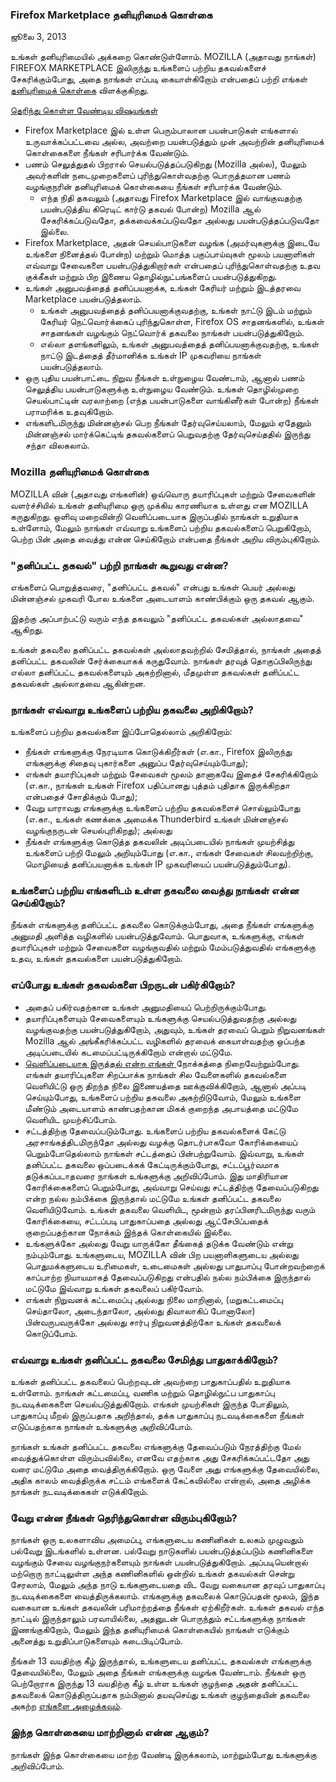 ### Firefox Marketplace தனியுரிமைக் கொள்கை
ஜூலை 3, 2013

உங்கள் தனியுரிமையில் அக்கறை கொண்டுள்ளோம். MOZILLA (அதாவது நாங்கள்) FIREFOX MARKETPLACE இலிருந்து உங்களைப் பற்றிய தகவல்களைச் சேகரிக்கும்போது, அதை நாங்கள் எப்படி கையாள்கிறோம் என்பதைப் பற்றி எங்கள் [தனியுரிமைக் கொள்கை](http://www.mozilla.org/en-US/privacy/) விளக்குகிறது.

<u>தெரிந்து கொள்ள வேண்டிய விஷயங்கள்</u>

- Firefox Marketplace இல் உள்ள பெரும்பாலான பயன்பாடுகள் எங்களால் உருவாக்கப்பட்டவை அல்ல, அவற்றை பயன்படுத்தும் முன் அவற்றின் தனியுரிமைக் கொள்கைகளை நீங்கள் சரிபார்க்க வேண்டும்.
- பணம் செலுத்துதல் பிறரால் செயல்படுத்தப்படுகிறது (Mozilla அல்ல), மேலும் அவர்களின் நடைமுறைகளைப் புரிந்துகொள்வதற்கு பொருத்தமான பணம் வழங்குநரின் தனியுரிமைக் கொள்கையை நீங்கள் சரிபார்க்க வேண்டும்.
  - எந்த நிதி தகவலும் (அதாவது Firefox Marketplace இல் வாங்குவதற்கு பயன்படுத்திய கிரெடிட் கார்டு தகவல் போன்ற) Mozilla ஆல் சேகரிக்கப்படுவதோ, தக்கவைக்கப்படுவதோ அல்லது பயன்படுத்தப்படுவதோ இல்லை.
- Firefox Marketplace, அதன் செயல்பாடுகளை வழங்க (அமர்வுகளுக்கு இடையே உங்களை நினைத்தல் போன்ற) மற்றும் மொத்த பகுப்பாய்வுகள் மூலம் பயனாளிகள் எவ்வாறு சேவைகளை பயன்படுத்துகிறார்கள் என்பதைப் புரிந்துகொள்வதற்கு உதவ குக்கீகள் மற்றும் பிற இணைய தொழில்நுட்பங்களைப் பயன்படுத்துகிறது.
- உங்கள் அனுபவத்தைத் தனிப்பயனாக்க, உங்கள் கேரியர் மற்றும் இடத்தரவை Marketplace பயன்படுத்தலாம்.
  - உங்கள் அனுபவத்தைத் தனிப்பயனாக்குவதற்கு, உங்கள் நாட்டு இடம் மற்றும் கேரியர் நெட்வொர்க்கைப் புரிந்துகொள்ள, Firefox OS சாதனங்களில், உங்கள் சாதனங்கள் வழங்கும் நெட்வொர்க் தகவலை நாங்கள் பயன்படுத்துகிறோம்.
  - எல்லா தளங்களிலும், உங்கள் அனுபவத்தைத் தனிப்பயனாக்குவதற்கு, உங்கள் நாட்டு இடத்தைத் தீர்மானிக்க உங்கள் IP முகவரியை நாங்கள் பயன்படுத்தலாம்.
- ஒரு புதிய பயன்பாட்டை நிறுவ நீங்கள் உள்நுழைய வேண்டாம், ஆனால் பணம் செலுத்திய பயன்பாடுகளுக்கு உள்நுழைய வேண்டும். உங்கள் தொழில்முறை செயல்பாட்டின் வரலாற்றை (எந்த பயன்பாடுகளை வாங்கினீர்கள் போன்ற) நீங்கள் பராமரிக்க உதவுகிறோம்.
- எங்களிடமிருந்து மின்னஞ்சல் பெற நீங்கள் தேர்வுசெய்யலாம், மேலும் ஏதேனும் மின்னஞ்சல் மார்க்கெட்டிங் தகவல்களைப் பெறுவதற்கு தேர்வுசெய்ததில் இருந்து சந்தா விலகலாம்.

### Mozilla தனியுரிமைக் கொள்கை

MOZILLA வின் (அதாவது எங்களின்) ஒவ்வொரு தயாரிப்புகள் மற்றும் சேவைகளின் வளர்ச்சியில் உங்கள் தனியுரிமை ஒரு முக்கிய காரணியாக உள்ளது என MOZILLA கருதுகிறது. ஒளிவு மறைவின்றி வெளிப்படையாக இருப்பதில் நாங்கள் உறுதியாக உள்ளோம், மேலும் நாங்கள் எவ்வாறு உங்களைப் பற்றிய தகவல்களைப் பெறுகிறோம், பெற்ற பின் அதை வைத்து என்ன செய்கிறோம் என்பதை நீங்கள் அறிய விரும்புகிறோம்.

### "தனிப்பட்ட தகவல்" பற்றி நாங்கள் கூறுவது என்ன?

எங்களைப் பொறுத்தவரை, "தனிப்பட்ட தகவல்" என்பது உங்கள் பெயர் அல்லது மின்னஞ்சல் முகவரி போல உங்களை அடையாளம் காண்பிக்கும் ஒரு தகவல் ஆகும்.

இதற்கு அப்பாற்பட்டு வரும் எந்த தகவலும் "தனிப்பட்ட தகவல்கள் அல்லாதவை" ஆகிறது.

உங்கள் தகவலை தனிப்பட்ட தகவல்கள் அல்லாதவற்றில் சேமித்தால், நாங்கள் அதைத் தனிப்பட்ட தகவலின் சேர்க்கையாகக் கருதுவோம். நாங்கள் தரவுத் தொகுப்பிலிருந்து எல்லா தனிப்பட்ட தகவல்களையும் அகற்றினால், மீதமுள்ள தகவல்கள் தனிப்பட்ட தகவல்கள் அல்லாதவை ஆகின்றன.

### நாங்கள் எவ்வாறு உங்களைப் பற்றிய தகவலை அறிகிறோம்?

உங்களைப் பற்றிய தகவல்களை இப்போதெல்லாம் அறிகிறோம்:

- நீங்கள் எங்களுக்கு நேரடியாக கொடுக்கிறீர்கள் (எ.கா., Firefox இலிருந்து எங்களுக்கு சிதைவு புகார்களை அனுப்ப தேர்வுசெய்யும்போது);
- எங்கள் தயாரிப்புகள் மற்றும் சேவைகள் மூலம் தானாகவே இதைச் சேகரிக்கிறோம் (எ.கா., நாங்கள் உங்கள் Firefox பதிப்பானது புத்தம் புதிதாக இருக்கிறதா என்பதைச் சோதிக்கும் போது);
- வேறு யாராவது எங்களுக்கு உங்களைப் பற்றிய தகவல்களைச் சொல்லும்போது (எ.கா., உங்கள் கணக்கை அமைக்க Thunderbird உங்கள் மின்னஞ்சல் வழங்குநருடன் செயல்புரிகிறது); அல்லது
- நீங்கள் எங்களுக்கு கொடுத்த தகவலின் அடிப்படையில் நாங்கள் முயற்சித்து உங்களைப் பற்றி மேலும் அறியும்போது (எ.கா., எங்கள் சேவைகள் சிலவற்றிற்கு, மொழியைத் தனிப்பயனாக்க உங்கள் IP முகவரியைப் பயன்படுத்தும்போது).

### உங்களைப் பற்றிய எங்களிடம் உள்ள தகவலை வைத்து நாங்கள் என்ன செய்கிறோம்?

நீங்கள் எங்களுக்கு தனிப்பட்ட தகவலை கொடுக்கும்போது, அதை நீங்கள் எங்களுக்கு அனுமதி அளித்த வழிகளில் பயன்படுத்துவோம். பொதுவாக, உங்களுக்கு, எங்கள் தயாரிப்புகள் மற்றும் சேவைகளை வழங்குவதில் மற்றும் மேம்படுத்துவதில் எங்களுக்கு உதவ, உங்கள் தகவல்களை பயன்படுத்துகிறோம்.

### எப்போது உங்கள் தகவல்களை பிறருடன் பகிர்கிறோம்?

- அதைப் பகிர்வதற்கான உங்கள் அனுமதியைப் பெற்றிருக்கும்போது.
- தயாரிப்புகளையும் சேவைகளையும் உங்களுக்கு செயல்படுத்துவதற்கு அல்லது வழங்குவதற்கு பயன்படுத்துகிறோம், அதுவும், உங்கள் தரவைப் பெறும் நிறுவனங்கள் Mozilla ஆல் அங்கீகரிக்கப்பட்ட வழிகளில் தரவைக் கையாள்வதற்கு ஒப்பந்த அடிப்படையில் கடமைப்பட்டிருக்கிறோம் என்றால் மட்டுமே.
- [வெளிப்படையாக இருத்தல் என்ற எங்கள் ](http://www.mozilla.org/about/manifesto.html)நோக்கத்தை நிறைவேற்றும்போது. எங்கள் தயாரிப்புகளை சிறப்பாக்க நாங்கள் சில வேளைகளில் தகவல்களை வெளியிட்டு ஒரு திறந்த நிலை இணையத்தை ஊக்குவிக்கிறோம், ஆனால் அப்படி செய்யும்போது, உங்களைப் பற்றிய தகவலை அகற்றிடுவோம், மேலும் உங்களை மீண்டும் அடையாளம் காண்பதற்கான மிகக் குறைந்த அபாயத்தை மட்டுமே வெளியிட முயற்சிப்போம்.
- சட்டத்திற்கு தேவைப்படும்போது. உங்களைப் பற்றிய தகவல்களைக் கேட்டு அரசாங்கத்திடமிருந்தோ அல்லது வழக்கு தொடர்பாகவோ கோரிக்கையைப் பெறும்போதெல்லாம் நாங்கள் சட்டத்தைப் பின்பற்றுவோம். இவ்வாறு, உங்கள் தனிப்பட்ட தகவலை ஒப்படைக்கக் கேட்டிருக்கும்போது, சட்டப்பூர்வமாக தடுக்கப்படாதவரை நாங்கள் உங்களுக்கு அறிவிப்போம். இது மாதிரியான கோரிக்கைகளைப் பெறும்போது, அவ்வாறு செய்வது சட்டத்திற்கு தேவைப்படுகிறது என்ற நல்ல நம்பிக்கை இருந்தால் மட்டுமே உங்கள் தனிப்பட்ட தகவலை வெளியிடுவோம். உங்கள் தகவலை வெளியிட, மூன்றாம் தரப்பினரிடமிருந்து வரும் கோரிக்கையை, சட்டப்படி பாதுகாப்பதை அல்லது ஆட்சேபிப்பதைக் குறைப்பதற்கான நோக்கம் இந்தக் கொள்கையில் இல்லை.
- உங்களுக்கோ அல்லது வேறு யாருக்கோ தீங்கைத் தடுக்க வேண்டும் என்று நம்பும்போது. உங்களுடைய, MOZILLA வின் பிற பயனாளிகளுடைய அல்லது பொதுமக்களுடைய உரிமைகள், உடைமைகள் அல்லது பாதுபாப்பு போன்றவற்றைக் காப்பாற்ற நியாயமாகத் தேவைப்படுகிறது என்பதில் நல்ல நம்பிக்கை இருந்தால் மட்டுமே இவ்வாறு உங்கள் தகவலைப் பகிர்வோம்.
- எங்கள் நிறுவனக் கட்டமைப்பு அல்லது நிலை மாறினால், (மறுகட்டமைப்பு செய்தாலோ, அடைந்தாலோ, அல்லது திவாலாகிப் போனாலோ) பின்வருபவருக்கோ அல்லது சார்பு நிறுவனத்திற்கோ உங்கள் தகவலைக் கொடுப்போம்.

### எவ்வாறு உங்கள் தனிப்பட்ட தகவலை சேமித்து பாதுகாக்கிறோம்?

உங்கள் தனிப்பட்ட தகவலைப் பெற்றவுடன் அவற்றை பாதுகாப்பதில் உறுதியாக உள்ளோம். நாங்கள் கட்டமைப்பு, வணிக மற்றும் தொழில்நுட்ப பாதுகாப்பு நடவடிக்கைகளை செயல்படுத்துகிறோம். எங்கள் முயற்சிகள் இருந்த போதிலும், பாதுகாப்பு மீறல் இருப்பதாக அறிந்தால், தக்க பாதுகாப்பு நடவடிக்கைகளை நீங்கள் எடுப்பதற்காக நாங்கள் உங்களுக்கு அறிவிப்போம்.

நாங்கள் உங்கள் தனிப்பட்ட தகவலை எங்களுக்கு தேவைப்படும் நேரத்திற்கு மேல் வைத்துக்கொள்ள விரும்பவில்லை, எனவே எதற்காக அது சேகரிக்கப்பட்டதோ அது வரை மட்டுமே அதை வைத்திருக்கிறோம். ஒரு வேளை அது எங்களுக்கு தேவையில்லை, அதிக காலம் வைத்திருக்க சட்டம் எங்களைக் கேட்கவில்லை என்றால், அதை அழிக்க நாங்கள் நடவடிக்கைகள் எடுக்கிறோம்.

### வேறு என்ன நீங்கள் தெரிந்துகொள்ள விரும்புகிறோம்?

நாங்கள் ஒரு உலகளாவிய அமைப்பு, எங்களுடைய கணினிகள் உலகம் முழுவதும் பல்வேறு இடங்களில் உள்ளன. பல்வேறு நாடுகளில் பயன்படுத்தப்படும் கணினிகளை வழங்கும் சேவை வழங்குநர்களையும் நாங்கள் பயன்படுத்துகிறோம். அப்படியென்றால் மற்றொரு நாட்டிலுள்ள அந்த கணினிகளில் ஒன்றில் உங்கள் தகவல்கள் சென்று சேரலாம், மேலும் அந்த நாடு உங்களுடையதை விட வேறு வகையான தரவுப் பாதுகாப்பு நடவடிக்கைகளை வைத்திருக்கலாம். எங்களுக்கு தகவலைக் கொடுப்பதன் மூலம், இந்த வகையான உங்கள் தகவலின் பரிமாற்றத்தை நீங்கள் ஏற்கிறீர்கள். உங்கள் தகவல் எந்த நாட்டில் இருந்தாலும் பரவாயில்லை, அதனுடன் பொருந்தும் சட்டங்களுக்கு நாங்கள் இணங்குகிறோம், மேலும் இந்த தனியுரிமைக் கொள்கையில் நாங்கள் எடுக்கும் அனைத்து உறுதிப்பாடுகளையும் கடைபிடிப்போம்.

நீங்கள் 13 வயதிற்கு கீழ் இருந்தால், உங்களுடைய தனிப்பட்ட தகவல்கள் எங்களுக்கு தேவையில்லை, மேலும் அதை நீங்கள் எங்களுக்கு வழங்க வேண்டாம். நீங்கள் ஒரு பெற்றோராக இருந்து 13 வயதிற்கு கீழ் உள்ள உங்கள் குழந்தை அதன் தனிப்பட்ட தகவலைக் கொடுத்திருப்பதாக நம்பினால் தயவுசெய்து உங்கள் குழந்தையின் தகவலை அகற்ற [எங்களை அழைக்கவும்](https://www.mozilla.org/en-US/privacy/policies/firefox-os/).

### இந்த கொள்கையை மாற்றினால் என்ன ஆகும்?

நாங்கள் இந்த கொள்கையை மாற்ற வேண்டி இருக்கலாம், மாற்றும்போது உங்களுக்கு அறிவிப்போம்.
